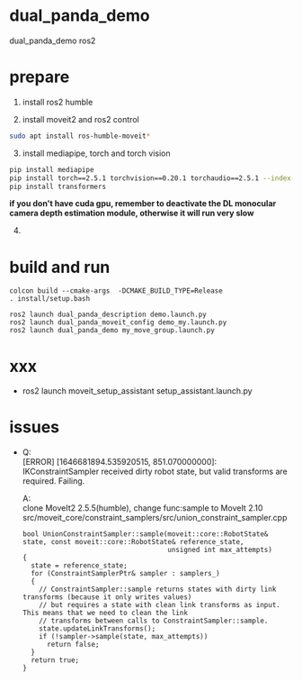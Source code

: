 # dual_panda_demo
dual_panda_demo ros2


# prepare
1. install ros2 humble

2. install moveit2 and ros2 control

``` bash
sudo apt install ros-humble-moveit*
```

3. install mediapipe, torch and torch vision
```bash
pip install mediapipe
pip install torch==2.5.1 torchvision==0.20.1 torchaudio==2.5.1 --index-url https://download.pytorch.org/whl/cu121
pip install transformers
```

**if you don't have cuda gpu, remember to deactivate the DL monocular camera depth estimation module, otherwise it will run very slow**

4. 



# build and run
```
colcon build --cmake-args  -DCMAKE_BUILD_TYPE=Release
. install/setup.bash

ros2 launch dual_panda_description demo.launch.py
ros2 launch dual_panda_moveit_config demo_my.launch.py
ros2 launch dual_panda_demo my_move_group.launch.py

```

# xxx
- ros2 launch moveit_setup_assistant setup_assistant.launch.py

# issues
- Q: <br />
  [ERROR] [1646681894.535920515, 851.070000000]: IKConstraintSampler received dirty robot state, but valid transforms are required. Failing.

  A: <br />
  clone MoveIt2 2.5.5(humble), change func:sample to MoveIt 2.10
  src/moveit_core/constraint_samplers/src/union_constraint_sampler.cpp 
  ```
  bool UnionConstraintSampler::sample(moveit::core::RobotState& state, const moveit::core::RobotState& reference_state,
                                      unsigned int max_attempts)
  {
    state = reference_state;
    for (ConstraintSamplerPtr& sampler : samplers_)
    {
      // ConstraintSampler::sample returns states with dirty link transforms (because it only writes values)
      // but requires a state with clean link transforms as input. This means that we need to clean the link
      // transforms between calls to ConstraintSampler::sample.
      state.updateLinkTransforms();
      if (!sampler->sample(state, max_attempts))
        return false;
    }
    return true;
  }
  ```